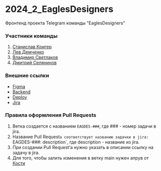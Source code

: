 # 2024_2_EaglesDesigners
Фронтенд проекта Telegram команды "EaglesDesigners"

### Участники команды
 1. [Станислав Кригер](https://github.com/MoyStasik)
 2. [Лев Демченко](https://github.com/qwerty268)
 3. [Владимир Светлаков](https://github.com/vovasvl)
 4. [Дмитрий Селянинов](https://github.com/nonrep)

### Внешние ссылки
 - [Figma]()
 - [Backend](https://github.com/go-park-mail-ru/2024_2_EaglesDesigners)
 - [Deploy]()
 - [Jira]()

### Правила оформления Pull Requests
  1. Ветка создается с названием `EAGDES-###`, где ### - номер задачи в jira.
  2. Название Pull Request`а соответствует названию задачки в jira: `EAGDES-###: description`, где description - название из jira.
  3. При создании Pull Request'а нужно указать в описании ссылку на задачу в jira.
  4. Для того, чтобы залить изменения в ветку main нужен апрув от [Кости](https://t.me/PassPort_Guardian)
